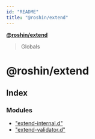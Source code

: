 ```yaml
---
id: "README"
title: "@roshin/extend"
---
```


**[@roshin/extend](README.md)**

> Globals

# @roshin/extend

## Index

### Modules

* ["extend-internal.d"](modules/_extend_internal_d_.md)
* ["extend-validator.d"](modules/_extend_validator_d_.md)
